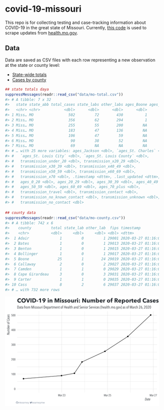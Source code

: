 
<!-- README.md is generated from README.Rmd. Please edit that file -->

# covid-19-missouri

<!-- badges: start -->

<!-- badges: end -->

This repo is for collecting testing and case-tracking information about
COVID-19 in the great state of Missouri. Currently, [this
code](R/scrape.R) is used to scrape updates from
[health.mo.gov](https://health.mo.gov).

## Data

Data are saved as CSV files with each row representing a new observation
at the state or county level:

  - [State-wide totals](data/mo-total.csv)
  - [Cases by county](data/mo-county.csv)

<!-- end list -->

``` r
## state totals daya
suppressMessages(readr::read_csv("data/mo-total.csv"))
#> # A tibble: 7 x 32
#>   state state_abb total_cases state_labs other_labs ages_Boone ages_Greene
#>   <chr> <chr>           <dbl>      <dbl>      <dbl>      <dbl>       <dbl>
#> 1 Miss… MO                502         72        430          1           3
#> 2 Miss… MO                356         62        294          1           3
#> 3 Miss… MO                255         55        200         NA          NA
#> 4 Miss… MO                183         47        136         NA          NA
#> 5 Miss… MO                106         47         59         NA          NA
#> 6 Miss… MO                 90         38         52         NA          NA
#> 7 Miss… MO                 69         NA         NA         NA          NA
#> # … with 25 more variables: ages_Jackson <dbl>, `ages_St. Charles` <dbl>,
#> #   `ages_St. Louis City` <dbl>, `ages_St. Louis County` <dbl>,
#> #   transmission_under_20 <dbl>, transmission_x20_29 <dbl>,
#> #   transmission_x30_39 <dbl>, transmission_x40_49 <dbl>,
#> #   transmission_x50_59 <dbl>, transmission_x60_69 <dbl>,
#> #   transmission_x70 <dbl>, .timestamp <dttm>, .last_updated <dttm>,
#> #   ages_0_20 <dbl>, ages_20_29 <dbl>, ages_30_39 <dbl>, ages_40_49 <dbl>,
#> #   ages_50_59 <dbl>, ages_60_69 <dbl>, ages_70_plus <dbl>,
#> #   transmission_travel <dbl>, transmission_contact <dbl>,
#> #   transmission_no_known_contact <dbl>, transmission_unknown <dbl>,
#> #   transmission_no_contact <dbl>

## county data
suppressMessages(readr::read_csv("data/mo-county.csv"))
#> # A tibble: 742 x 6
#>    county         total state_lab other_lab  fips timestamp          
#>    <chr>          <dbl>     <dbl>     <dbl> <dbl> <dttm>             
#>  1 Adair              1         0         1 29001 2020-03-27 01:16:01
#>  2 Bates              1         0         1 29013 2020-03-27 01:16:01
#>  3 Benton             1         0         1 29015 2020-03-27 01:16:01
#>  4 Bollinger          1         0         1 29017 2020-03-27 01:16:01
#>  5 Boone             25         1        24 29019 2020-03-27 01:16:01
#>  6 Callaway           2         0         2 29027 2020-03-27 01:16:01
#>  7 Camden             1         1         0 29029 2020-03-27 01:16:01
#>  8 Cape Girardeau     3         0         3 29031 2020-03-27 01:16:01
#>  9 Carter             1         1         0 29035 2020-03-27 01:16:01
#> 10 Cass               8         2         6 29037 2020-03-27 01:16:01
#> # … with 732 more rows
```

![](img/timeseries.png)
